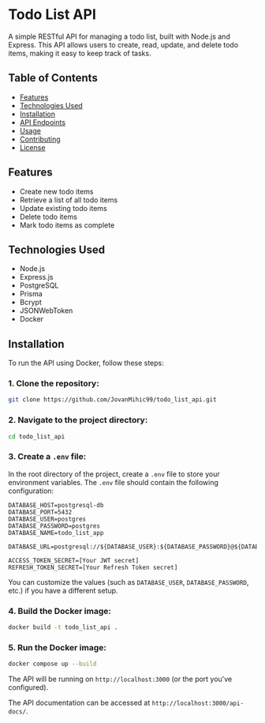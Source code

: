 # Todo List API

A simple RESTful API for managing a todo list, built with Node.js and Express. This API allows users to create, read, update, and delete todo items, making it easy to keep track of tasks.

## Table of Contents

- [Features](#features)
- [Technologies Used](#technologies-used)
- [Installation](#installation)
- [API Endpoints](#api-endpoints)
- [Usage](#usage)
- [Contributing](#contributing)
- [License](#license)

## Features

- Create new todo items
- Retrieve a list of all todo items
- Update existing todo items
- Delete todo items
- Mark todo items as complete

## Technologies Used

- Node.js
- Express.js
- PostgreSQL
- Prisma
- Bcrypt
- JSONWebToken
- Docker

## Installation

To run the API using Docker, follow these steps:

### 1. Clone the repository:

```bash
git clone https://github.com/JovanMihic99/todo_list_api.git
```

### 2. Navigate to the project directory:

```bash
cd todo_list_api
```

### 3. Create a `.env` file:

In the root directory of the project, create a `.env` file to store your environment variables. The `.env` file should contain the following configuration:

```env
DATABASE_HOST=postgresql-db
DATABASE_PORT=5432
DATABASE_USER=postgres
DATABASE_PASSWORD=postgres
DATABASE_NAME=todo_list_app

DATABASE_URL=postgresql://${DATABASE_USER}:${DATABASE_PASSWORD}@${DATABASE_HOST}:${DATABASE_PORT}/${DATABASE_NAME}

ACCESS_TOKEN_SECRET=[Your JWT secret]
REFRESH_TOKEN_SECRET=[Your Refresh Token secret]
```

You can customize the values (such as `DATABASE_USER`, `DATABASE_PASSWORD`, etc.) if you have a different setup.

### 4. Build the Docker image:

```bash
docker build -t todo_list_api .
```

### 5. Run the Docker image:

```bash
docker compose up --build
```

The API will be running on `http://localhost:3000` (or the port you’ve configured).

The API documentation can be accessed at `http://localhost:3000/api-docs/`.

